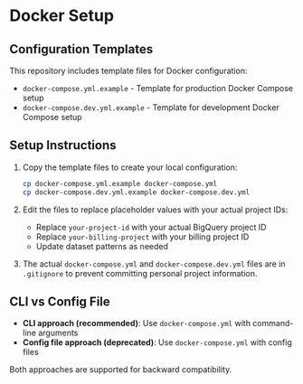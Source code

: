 # Docker Setup

## Configuration Templates

This repository includes template files for Docker configuration:

- `docker-compose.yml.example` - Template for production Docker Compose setup
- `docker-compose.dev.yml.example` - Template for development Docker Compose setup

## Setup Instructions

1. Copy the template files to create your local configuration:
   ```bash
   cp docker-compose.yml.example docker-compose.yml
   cp docker-compose.dev.yml.example docker-compose.dev.yml
   ```

2. Edit the files to replace placeholder values with your actual project IDs:
   - Replace `your-project-id` with your actual BigQuery project ID
   - Replace `your-billing-project` with your billing project ID
   - Update dataset patterns as needed

3. The actual `docker-compose.yml` and `docker-compose.dev.yml` files are in `.gitignore` to prevent committing personal project information.

## CLI vs Config File

- **CLI approach (recommended)**: Use `docker-compose.yml` with command-line arguments
- **Config file approach (deprecated)**: Use `docker-compose.yml` with config files

Both approaches are supported for backward compatibility. 